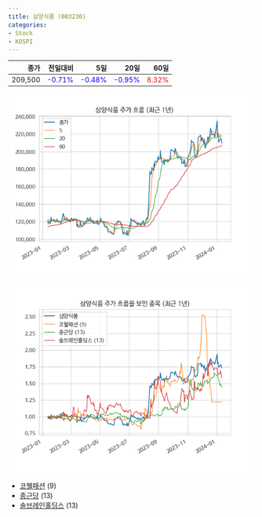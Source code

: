 ```yaml
---
title: 삼양식품 (003230)
categories:
- Stock
- KOSPI
---
```


|종가|전일대비|5일|20일|60일|
|---:|-------:|--:|---:|---:|
|209,500|<span style="color: blue">-0.71%</span>|<span style="color: blue">-0.48%</span>|<span style="color: blue">-0.95%</span>|<span style="color: red">8.32%</span>|


<!-- more -->

![003230](/assets/images/stock/003230.png)

![003230](/assets/images/stock/003230_sim.png)

- [코웰패션](/033290/) (9)
- [종근당](/185750/) (13)
- [솔브레인홀딩스](/036830/) (13)